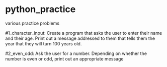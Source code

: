 # python_practice
various practice problems


#1_character_input:
Create a program that asks the user to enter their name and their age.
Print out a message addressed to them that tells them the year that they will turn 100 years old.

#2_even_odd:
Ask the user for a number. Depending on whether the number is even or odd, print out an appropriate message 
